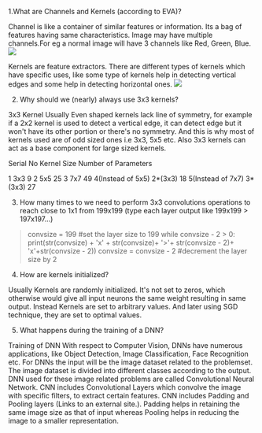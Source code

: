 

1.What are Channels and Kernels (according to EVA)?

Channel is like a container of similar features or information. Its a bag of features having same characteristics. Image may have multiple channels.For eg a normal image will have 3 channels like Red, Green, Blue.
![](https://blog.xrds.acm.org/wp-content/uploads/2016/06/Figure1.png)

Kernels are feature extractors. There are different types of kernels which have specific uses, like some type of kernels help in detecting vertical edges and some help in detecting horizontal ones.
![](https://www.researchgate.net/profile/Volker_Weinberg/publication/332190148/figure/fig2/AS:743933420249088@1554378957080/Schematic-illustration-of-a-convolutional-operation-The-convolutional-kernel-shifts-over.ppm)
 
2. Why should we (nearly) always use 3x3 kernels?


3x3 Kernel
Usually Even shaped kernels lack line of symmetry, for example if a 2x2 kernel is used to detect a vertical edge, it can detect edge but it won't have its other portion or there's no symmetry. And this is why most of kernels used are of odd sized ones i.e 3x3, 5x5 etc. Also 3x3 kernels can act as a base component for large sized kernels.

Serial No 		Kernel Size 	 Number of Parameters
		
1 	3x3 		9
2 	5x5 		25
3 	7x7 		49
4(Instead of 5x5) 	2*(3x3) 	18
5(Instead of 7x7) 	3*(3x3) 	27

 

3. How many times to we need to perform 3x3 convolutions operations to reach close to 1x1 from 199x199 (type each layer output like 199x199 > 197x197...)


>convsize = 199 #set the layer size to 199
>while convsize - 2 > 0:
                 print(str(convsize) + 'x' + str(convsize)+ '>'+ str(convsize - 2)+ 'x'+str(convsize - 2))
                 convsize = convsize - 2   #decrement the layer size by 2

 

4. How are kernels initialized?

Usually Kernels are randomly initialized. It's not set to zeros, which otherwise would give all input neurons the same weight resulting in same output. Instead Kernels are set to arbitrary values. And later using SGD technique, they are set to optimal values.

 

5. What happens during the training of a DNN?

Training of DNN
With respect to Computer Vision, DNNs have numerous applications, like Object Detection, Image Classification, Face Recognition etc. For DNNs the input will be the image dataset related to the problemset. The image dataset is divided into different classes according to the output. DNN used for these image related problems are called Convolutional Neural Network. CNN includes Convolutional Layers which convolve the image with specific filters, to extract certain features. CNN includes Padding and Pooling layers (Links to an external site.). Padding helps in retaining the same image size as that of input whereas Pooling helps in reducing the image to a smaller representation.

 

 

 
